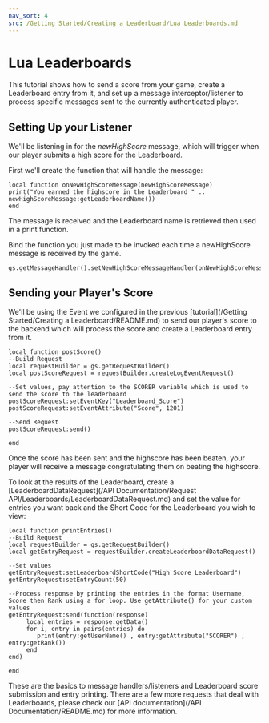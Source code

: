 ```yaml
---
nav_sort: 4
src: /Getting Started/Creating a Leaderboard/Lua Leaderboards.md
---
```


# Lua Leaderboards

This tutorial shows how to send a score from your game, create a Leaderboard entry from it, and set up a message interceptor/listener to process specific messages sent to the currently authenticated player.

## Setting Up your Listener

We'll be listening in for the *newHighScore* message, which will trigger when our player submits a high score for the Leaderboard.

First we'll create the function that will handle the message:

```
local function onNewHighScoreMessage(newHighScoreMessage)
print("You earned the highscore in the Leaderboard " .. newHighScoreMessage:getLeaderboardName())
end

```
The message is received and the Leaderboard name is retrieved then used in a print function.

Bind the function you just made to be invoked each time a newHighScore message is received by the game.

```
gs.getMessageHandler().setNewHighScoreMessageHandler(onNewHighScoreMessage)

```

## Sending your Player's Score

We'll be using the Event we configured in the previous [tutorial](/Getting Started/Creating a Leaderboard/README.md) to send our player's score to the backend which will process the score and create a Leaderboard entry from it.

```
local function postScore()
--Build Request
local requestBuilder = gs.getRequestBuilder()
local postScoreRequest = requestBuilder.createLogEventRequest()

--Set values, pay attention to the SCORER variable which is used to send the score to the leaderboard
postScoreRequest:setEventKey("Leaderboard_Score")
postScoreRequest:setEventAttribute("Score", 1201)

--Send Request
postScoreRequest:send()

end
```

Once the score has been sent and the highscore has been beaten, your player will receive a message congratulating them on beating the highscore.

To look at the results of the Leaderboard, create a [LeaderboardDataRequest](/API Documentation/Request API/Leaderboards/LeaderboardDataRequest.md) and set the value for entries you want back and the Short Code for the Leaderboard you wish to view:


```
local function printEntries()
--Build Request
local requestBuilder = gs.getRequestBuilder()
local getEntryRequest = requestBuilder.createLeaderboardDataRequest()

--Set values
getEntryRequest:setLeaderboardShortCode("High_Score_Leaderboard")
getEntryRequest:setEntryCount(50)

--Process response by printing the entries in the format Username, Score then Rank using a for loop. Use getAttribute() for your custom values
getEntryRequest:send(function(response)
	 local entries = response:getData()
	 for i, entry in pairs(entries) do
	 	print(entry:getUserName() , entry:getAttribute("SCORER") , entry:getRank())
	 end
end)

end

```

These are the basics to message handlers/listeners and Leaderboard score submission and entry printing. There are a few more requests that deal with Leaderboards, please check our [API documentation](/API Documentation/README.md) for more information.
